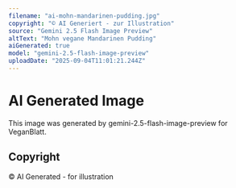 ```yaml
---
filename: "ai-mohn-mandarinen-pudding.jpg"
copyright: "© AI Generiert - zur Illustration"
source: "Gemini 2.5 Flash Image Preview"
altText: "Mohn vegane Mandarinen Pudding"
aiGenerated: true
model: "gemini-2.5-flash-image-preview"
uploadDate: "2025-09-04T11:01:21.244Z"
---
```


# AI Generated Image

This image was generated by gemini-2.5-flash-image-preview for VeganBlatt.

## Copyright
© AI Generated - for illustration
